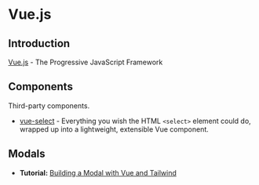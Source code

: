 # Vue.js

## Introduction

[Vue.js](https://vuejs.org/) - The Progressive
JavaScript Framework

## Components

Third-party components.

* [vue-select](https://vue-select.org/) - Everything you wish the HTML `<select>` element could do, wrapped up into a lightweight, extensible Vue component.

## Modals

* **Tutorial:** [Building a Modal with Vue and Tailwind](https://laravel-news.com/building-a-modal-with-vue-and-tailwind)
